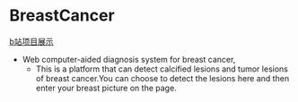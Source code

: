 # BreastCancer
[b站项目展示](https://www.bilibili.com/video/BV17o4y1s7km/)
- Web computer-aided diagnosis system for breast cancer,
  - This is a platform that can detect calcified lesions and tumor lesions of breast cancer.You can choose to detect the lesions here and then enter your breast picture on the page.
